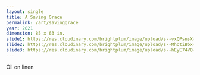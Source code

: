 ```yaml
---
layout: single
title: A Saving Grace
permalink: /art/savinggrace
year: 2021
dimension: 85 x 63 in.
slide1: https://res.cloudinary.com/brightplum/image/upload/s--vxQPsnsX--/c_scale,q_jpegmini,w_800/v1633895941/ashleyjan/2021/A_Saving_Grace.jpg
slide2: https://res.cloudinary.com/brightplum/image/upload/s--MhotiBbx--/c_crop,g_face,q_jpegmini,w_800/v1633895941/ashleyjan/2021/A_Saving_Grace.jpg
slide3: https://res.cloudinary.com/brightplum/image/upload/s--hEyE74VQ--/c_crop,g_south,q_jpegmini,w_800/v1633895941/ashleyjan/2021/A_Saving_Grace.jpg
---
```


Oil on linen
